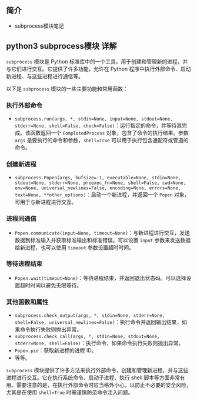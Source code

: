 ## 简介

+ subprocess模块笔记

## python3 subprocess模块 详解

`subprocess` 模块是 Python 标准库中的一个工具，用于创建和管理新的进程，并与它们进行交互。它提供了许多功能，允许在 Python 程序中执行外部命令、启动新进程、与这些进程进行通信等。

以下是 `subprocess` 模块的一些主要功能和常用函数：

### 执行外部命令
- `subprocess.run(args, *, stdin=None, input=None, stdout=None, stderr=None, shell=False, check=False)`：运行指定的命令，并等待其完成。该函数返回一个 `CompletedProcess` 对象，包含了命令的执行结果。参数 `args` 是要执行的命令和参数，`shell=True` 可以用于执行包含通配符或管道的命令。

### 创建新进程
- `subprocess.Popen(args, bufsize=-1, executable=None, stdin=None, stdout=None, stderr=None, preexec_fn=None, shell=False, cwd=None, env=None, universal_newlines=False, encoding=None, errors=None, text=None, **other_options)`：启动一个新进程，并返回一个 `Popen` 对象，可用于与新进程进行交互。

### 进程间通信
- `Popen.communicate(input=None, timeout=None)`：与新进程进行交互，发送数据到标准输入并获取标准输出和标准错误。可以设置 `input` 参数来发送数据给新进程，也可以使用 `timeout` 参数设置超时时间。

### 等待进程结束
- `Popen.wait(timeout=None)`：等待进程结束，并返回退出状态码。可以选择设置超时时间以避免无限等待。

### 其他函数和属性
- `subprocess.check_output(args, *, stdin=None, stderr=None, shell=False, universal_newlines=False)`：执行命令并返回输出结果，如果命令执行失败则抛出异常。
- `subprocess.check_call(args, *, stdin=None, stdout=None, stderr=None, shell=False)`：执行命令，如果命令执行失败则抛出异常。
- `Popen.pid`：获取新进程的进程 ID。
- 等等。

`subprocess` 模块提供了许多方法来执行外部命令，创建和管理新进程，并与这些进程进行交互。它在执行系统命令、启动子进程、执行 shell 脚本等方面非常有用。需要注意的是，在执行外部命令时应当格外小心，以防止不必要的安全风险，尤其是在使用 `shell=True` 时需谨慎防范命令注入问题。